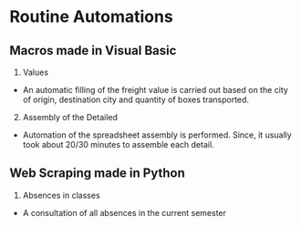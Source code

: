 # Routine Automations

## Macros made in Visual Basic

1. Values
- An automatic filling of the freight value is carried out based on the city of origin, destination city and quantity of boxes transported.

2. Assembly of the Detailed
- Automation of the spreadsheet assembly is performed. Since, it usually took about 20/30 minutes to assemble each detail.

## Web Scraping made in Python

1. Absences in classes
- A consultation of all absences in the current semester
